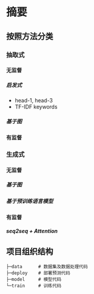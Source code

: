 # 摘要


## 按照方法分类
### 抽取式
#### 无监督
##### 启发式
* head-1, head-3
* TF-IDF  keywords
##### 基于图
#### 有监督

### 生成式
#### 无监督
##### 基于图
##### 基于预训练语言模型
#### 有监督
##### seq2seq + Attention


## 项目组织结构
```
├─data      # 数据集及数据处理代码
├─deploy    # 部署预测代码
├─model     # 模型代码
└─train     # 训练代码
```

